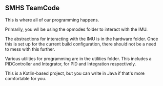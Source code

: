 ## SMHS TeamCode

This is where all of our programming happens. 

Primarily, you wll be using the opmodes folder to interact with the IMU. 

The abstractions for interacting with the IMU is in the hardware folder.
Once this is set up for the current build configuration, there should not
be a need to mess with this further.

Various utilities for programming are in the utilities folder. This includes
a PIDController and Integrator, for PID and Integration respectively.

This is a Kotlin-based project, but you can write in Java if that's more 
comfortable for you.